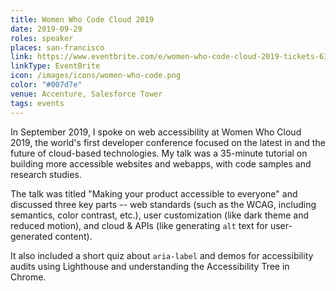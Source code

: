 ```yaml
---
title: Women Who Code Cloud 2019
date: 2019-09-29
roles: speaker
places: san-francisco
link: https://www.eventbrite.com/e/women-who-code-cloud-2019-tickets-63307073160
linkType: EventBrite
icon: /images/icons/women-who-code.png
color: "#007d7e"
venue: Accenture, Salesforce Tower
tags: events
---
```


In September 2019, I spoke on web accessibility at Women Who Cloud 2019, the world's first developer conference focused on the latest in and the future of cloud-based technologies. My talk was a 35-minute tutorial on building more accessible websites and webapps, with code samples and research studies.

<!--more-->

The talk was titled "Making your product accessible to everyone" and discussed three key parts -- web standards (such as the WCAG, including semantics, color contrast, etc.), user customization (like dark theme and reduced motion), and cloud & APIs (like generating `alt` text for user-generated content).

It also included a short quiz about `aria-label` and demos for accessibility audits using Lighthouse and understanding the Accessibility Tree in Chrome.
